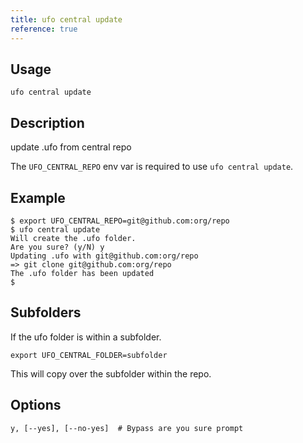 ```yaml
---
title: ufo central update
reference: true
---
```


## Usage

    ufo central update

## Description

update .ufo from central repo

The `UFO_CENTRAL_REPO` env var is required to use `ufo central update`.

## Example

    $ export UFO_CENTRAL_REPO=git@github.com:org/repo
    $ ufo central update
    Will create the .ufo folder.
    Are you sure? (y/N) y
    Updating .ufo with git@github.com:org/repo
    => git clone git@github.com:org/repo
    The .ufo folder has been updated
    $

## Subfolders

If the ufo folder is within a subfolder.

    export UFO_CENTRAL_FOLDER=subfolder

This will copy over the subfolder within the repo.


## Options

```
y, [--yes], [--no-yes]  # Bypass are you sure prompt
```

